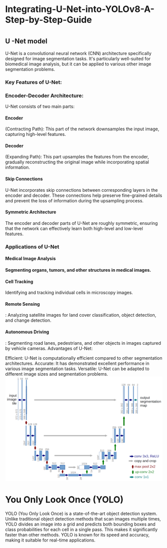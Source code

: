 <h1>Integrating-U-Net-into-YOLOv8-A-Step-by-Step-Guide<h1/>

<h2> U -Net model</h2>

U-Net is a convolutional neural network (CNN) architecture specifically designed for image segmentation tasks. It's particularly well-suited for biomedical image analysis, but it can be applied to various other image segmentation problems.


<h3>Key Features of U-Net:</h3>

<h3>Encoder-Decoder Architecture:</h3>
 U-Net consists of two main parts:
<h4>Encoder</h4> (Contracting Path): This part of the network downsamples the input image, capturing high-level features.
<h4>Decoder</h4> (Expanding Path): This part upsamples the features from the encoder, gradually reconstructing the original image while incorporating spatial information.
<h4>Skip Connections</h4> U-Net incorporates skip connections between corresponding layers in the encoder and decoder. These connections help preserve fine-grained details and prevent the loss of information during the upsampling process.
<h4>Symmetric Architecture</h4> The encoder and decoder parts of U-Net are roughly symmetric, ensuring that the network can effectively learn both high-level and low-level features.
<h3>Applications of U-Net</h3>

<h4>Medical Image Analysis<h4/> Segmenting organs, tumors, and other structures in medical images.
<h4>Cell Tracking</h4> Identifying and tracking individual cells in microscopy images.
<h4>Remote Sensing</h4>: Analyzing satellite images for land cover classification, object detection, and change detection.
<h4>Autonomous Driving</h4>: Segmenting road lanes, pedestrians, and other objects in images captured by vehicle cameras.
Advantages of U-Net:

 Efficient: U-Net is computationally efficient compared to other segmentation architectures.
Accurate: It has demonstrated excellent performance in various image segmentation tasks.
Versatile: U-Net can be adapted to different image sizes and segmentation problems.
![Unet Model](https://github.com/Phantom1746a/Integrating-U-Net-into-YOLOv8-A-Step-by-Step-Guide/blob/main/u-net-architecture.png)

<h1>You Only Look Once (YOLO)</h1>
YOLO (You Only Look Once) is a state-of-the-art object detection system. Unlike traditional object detection methods that scan images multiple times,  YOLO divides an image into a grid and predicts both bounding boxes and class probabilities for each cell in a single pass.  This makes it significantly faster than other methods. YOLO is known for its speed and accuracy, making it suitable for real-time applications.
